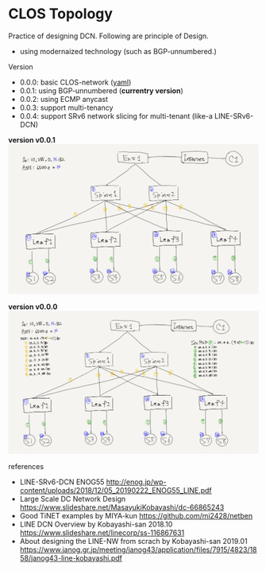 
# CLOS Topology

Practice of designing DCN. Following are principle of Design.
- using modernaized technology (such as BGP-unnumbered.)

Version
- 0.0.0: basic CLOS-network ([yaml](./spec.v0.0.0.yaml))
- 0.0.1: using BGP-unnumbered (**currentry version**)
- 0.0.2: using ECMP anycast
- 0.0.3: support multi-tenancy
- 0.0.4: support SRv6 network slicing for multi-tenant (like-a LINE-SRv6-DCN)

**version v0.0.1**
![](./topo.png)

**version v0.0.0**
![](./topo.v0.0.0.png)

references
- LINE-SRv6-DCN ENOG55 http://enog.jp/wp-content/uploads/2018/12/05_20190222_ENOG55_LINE.pdf
- Large Scale DC Network Design https://www.slideshare.net/MasayukiKobayashi/dc-66865243
- Good TiNET examples by MIYA-kun https://github.com/mi2428/netben
- LINE DCN Overview by Kobayashi-san 2018.10 https://www.slideshare.net/linecorp/ss-116867631
- About designing the LINE-NW from scrach by Kobayashi-san 2019.01 https://www.janog.gr.jp/meeting/janog43/application/files/7915/4823/1858/janog43-line-kobayashi.pdf

